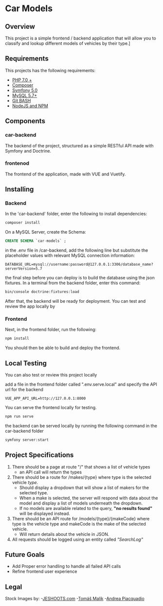 # Car Models

## Overview

This project is a simple frontend / backend application that will allow you to classify and lookup different models of vehicles by their type.]

## Requirements

This projects has the following requirements:

- [PHP 7.0 +](https://windows.php.net/download/)
- [Composer](https://getcomposer.org)
- [Symfony 5.0](https://symfony.com/download)
- [MySQL 5.7+](https://dev.mysql.com/downloads/installer/)
- [Git BASH](https://gitforwindows.org)
- [NodeJS and NPM](https://nodejs.org/en/)

## Components

### car-backend

The backend of the project, structured as a simple RESTful API made with Symfony and Doctrine.

### frontenod

The frontend of the application, made with VUE and Vuetify.

## Installing

### Backend

In the 'car-backend' folder, enter the following to install dependencies:

```BASH
composer install
```

On a MySQL Server, create the Schema:

```SQL
CREATE SCHEMA `car-models` ;
```

in the .env file in /car-backend, add the following line but substitute the placeholder values with relevant MySQL connection information:

```env
DATABASE_URL=mysql://username:password@127.0.0.1:3306/database_name?serverVersion=5.7
```

the final step before you can deploy is to build the database using the json fixtures. In a terminal from the backend folder, enter this command:

```BASH
bin/console doctrine:fixtures:load
```

After that, the backend will be ready for deployment. You can test and review the app locally by 

### Frontend

Next, in the frontend folder, run the following:

```BASH
npm install
```

You should then be able to build and deploy the frontend.

## Local Testing

You can also test or review this project locally

add a file in the frontend folder called ".env.serve.local" and specify the API url for the backend

```ENV
VUE_APP_API_URL=http://127.0.0.1:8000
```

You can serve the frontend locally for testing.

```BASH
npm run serve
```

the backend can be served locally by running the following command in the car-backend folder

```BASH
symfony server:start
```

## Project Specifications

1. There should be a page at route "/" that shows a list of vehicle types
	- an API call will return the types
2. There should be a route for /makes/{type} where type is the selected vehicle *type*.
	- Should display a dropdown that will show a list of makers for the selected type.
	- When a make is selected, the server will respond with data about the model and display a list of models underneath the dropdown.
	- If no models are available related to the query, **"no results found"** will be displayed instead.
3. There should be an API route for /models/{type}/{makeCode} where type is the vehicle type and makeCode is the make of the selected vehicle.
	- Will return details about the vehicle in JSON.
4. All requests should be logged using an entity called *"SearchLog"*

## Future Goals

- Add Proper error handling to handle all failed API calls
- Refine frontend user experience

## Legal

Stock Images by:
-[JESHOOTS.com](https://www.pexels.com/@jeshoots-com-147458)
-[Tomáš Malík](https://www.pexels.com/@tomas-malik-793526)
-[Andrea Piacquadio](https://www.pexels.com/@olly)